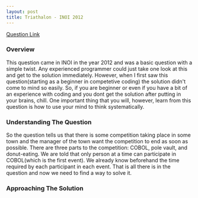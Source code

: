 ```yaml
---
layout: post
title: Triathalon - INOI 2012
---
```


[Question Link](https://www.codechef.com/INOIPRAC/problems/INOI1201 "Question Link")

### Overview

This question came in INOI in the year 2012 and was a basic question with a simple twist. Any experienced programmer could just take one look at this and get to the solution immediately. However, when I first saw this question(starting as a beginner in competetive coding) the solution didn't come to mind so easily. So, if you are beginner or even if you have a bit of an experience with coding and you dont get the solution after putting in your brains, chill. One important thing that you will, however, learn from this question is how to use your mind to think systematically.

### Understanding The Question

So the question tells us that there is some competition taking place in some town and the manager of the town want the competition to end as soon as possible. There are three parts to the competition: COBOL, pole vault, and donut-eating. We are told that only person at a time can participate in COBOL(which is the first event). We already know beforehand the time required by each participant in each event. That is all there is in the question and now we need to find a way to solve it.

### Approaching The Solution

